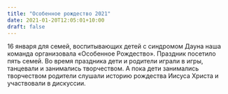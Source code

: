 ```yaml
---
title: "Особенное рождество 2021"
date: 2021-01-20T12:05:01+10:00
draft: false
---
```

16 января для семей, воспитывающих детей с синдромом Дауна наша команда организовала «Особенное Рождество». Праздник посетило пять семей. Во время праздника дети и родители играли в игры, танцевали и занимались творчеством. А пока дети занимались творчеством родители слушали историю рождества Иисуса Христа и участвовали в дискуссии.
